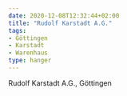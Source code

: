 ```yaml
---
date: 2020-12-08T12:32:44+02:00
title: "Rudolf Karstadt A.G."
tags:
- Göttingen
- Karstadt
- Warenhaus
type: hanger
---
```

Rudolf Karstadt A.G., Göttingen
